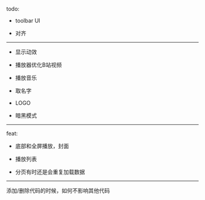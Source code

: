 todo:

- toolbar UI

- 对齐

---

- 显示动效

- 播放器优化B站视频

- 播放音乐

- 取名字

- LOGO

- 暗黑模式

---

feat:

- 底部和全屏播放，封面

- 播放列表

- 分页有时还是会重复加载数据

---

添加/删除代码的时候，如何不影响其他代码
